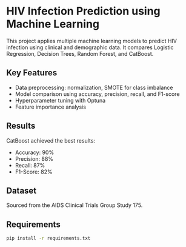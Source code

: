# HIV Infection Prediction using Machine Learning

This project applies multiple machine learning models to predict HIV infection using clinical and demographic data. It compares Logistic Regression, Decision Trees, Random Forest, and CatBoost.

## Key Features
- Data preprocessing: normalization, SMOTE for class imbalance
- Model comparison using accuracy, precision, recall, and F1-score
- Hyperparameter tuning with Optuna
- Feature importance analysis

## Results
CatBoost achieved the best results:
- Accuracy: 90%
- Precision: 88%
- Recall: 87%
- F1-Score: 82%

## Dataset
Sourced from the AIDS Clinical Trials Group Study 175.

## Requirements
```bash
pip install -r requirements.txt
